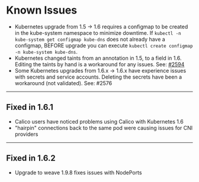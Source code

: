 # Known Issues

* Kubernetes upgrade from 1.5 -> 1.6 requires a configmap to be created in the kube-system namespace to minimize downtime. If `kubectl -n kube-system get configmap kube-dns` does not already have a configmap, BEFORE upgrade you can execute `kubectl create configmap -n kube-system kube-dns`.
* Kubernetes changed taints from an annotation in 1.5, to a field in 1.6.    Editing the taints by hand is a workaround for any issues. See: [#2594](https://github.com/kubernetes/kops/issues/2594)
* Some Kubernetes upgrades from 1.6.x -> 1.6.x have experience issues with secrets and service accounts. Deleting the secrets have been a workaround (not validated). See: #2576

---

## Fixed in 1.6.1

* Calico users have noticed problems using Calico with Kubernetes 1.6
* "hairpin" connections back to the same pod were causing issues for CNI providers

---

## Fixed in 1.6.2

* Upgrade to weave 1.9.8 fixes issues with NodePorts

